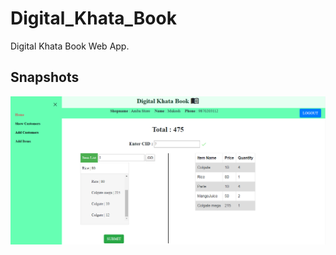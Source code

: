 # Digital_Khata_Book
Digital Khata Book Web App.

## Snapshots
<img src="Digital Khata Book SS/Dashboard.png">

